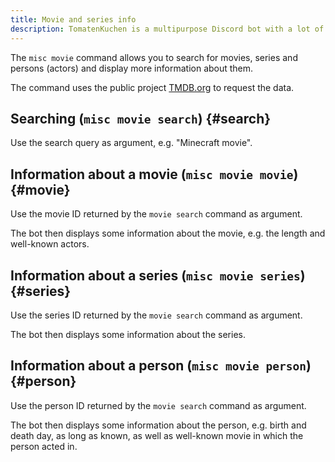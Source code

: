 ```yaml
---
title: Movie and series info
description: TomatenKuchen is a multipurpose Discord bot with a lot of features. Mit dieser Funktion kannst du einfach nach bekannten Filmen, Serien und Darstellern suchen.
---
```


The `misc movie` command allows you to search for movies, series and persons (actors) and display more information about them.

The command uses the public project [TMDB.org](https://themoviedb.org) to request the data.

## Searching (`misc movie search`) {#search}

Use the search query as argument, e.g. "Minecraft movie".

## Information about a movie (`misc movie movie`) {#movie}

Use the movie ID returned by the `movie search` command as argument.

The bot then displays some information about the movie, e.g. the length and well-known actors.

## Information about a series (`misc movie series`) {#series}

Use the series ID returned by the `movie search` command as argument.

The bot then displays some information about the series.

## Information about a person (`misc movie person`) {#person}

Use the person ID returned by the `movie search` command as argument.

The bot then displays some information about the person, e.g. birth and death day, as long as known, as well as well-known movie in which the person acted in.
